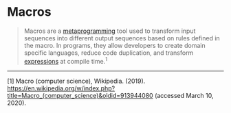 # Macros

> Macros are a [metaprogramming][concept-metaprogramming] tool used to transform input sequences into different output sequences based on rules defined in the macro.
> In programs, they allow developers to create domain specific languages, reduce code duplication, and transform [expressions][concept-expressions] at compile time.<sup>1</sup>

---

[1] Macro (computer science), Wikipedia. (2019). https://en.wikipedia.org/w/index.php?title=Macro_(computer_science)&oldid=913944080 (accessed March 10, 2020).

[concept-metaprogramming]: ./metaprogramming.md
[concept-expressions]: ./expressions.md
